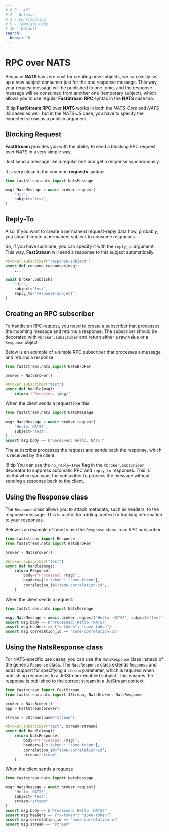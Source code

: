 ```yaml
---
# 0.5 - API
# 2 - Release
# 3 - Contributing
# 5 - Template Page
# 10 - Default
search:
  boost: 10
---
```


# RPC over NATS

Because **NATS** has zero cost for creating new subjects, we can easily set up a new subject consumer just for the one response message. This way, your request message will be published to one topic, and the response message will be consumed from another one (temporary subject), which allows you to use regular **FastStream RPC** syntax in the **NATS** case too.

!!! tip
    **FastStream RPC** over **NATS** works in both the *NATS-Core* and *NATS-JS* cases as well, but in the *NATS-JS* case, you have to specify the expected `stream` as a publish argument.

## Blocking Request

**FastStream** provides you with the ability to send a blocking RPC request over *NATS* in a very simple way.

Just send a message like a regular one and get a response synchronously.

It is very close to the common **requests** syntax:

```python hl_lines="3"
from faststream.nats import NatsMessage

msg: NatsMessage = await broker.request(
    "Hi!",
    subject="test",
)
```

## Reply-To

Also, if you want to create a permanent request-reply data flow, probably, you should create a permanent subject to consume responses.

So, if you have such one, you can specify it with the `reply_to` argument. This way, **FastStream** will send a response to this subject automatically.

```python hl_lines="1 8"
@broker.subscriber("response-subject")
async def consume_responses(msg):
    ...

await broker.publish(
    "Hi!",
    subject="test",
    reply_to="response-subject",
)
```

## Creating an RPC subscriber

To handle an RPC request, you need to create a subscriber that processes the incoming message and returns a response.
The subscriber should be decorated with `@broker.subscriber` and return either a raw value or a `Response` object.

Below is an example of a simple RPC subscriber that processes a message and returns a response.

```python hl_lines="1 8"
from faststream.nats import NatsBroker

broker = NatsBroker()

@broker.subscriber("test")
async def handle(msg):
    return f"Received: {msg}"
```

When the client sends a request like this:

```python hl_lines="1 8"
from faststream.nats import NatsMessage

msg: NatsMessage = await broker.request(
    "Hello, NATS!",
    subject="test",
)
assert msg.body == b"Received: Hello, NATS!"
```

The subscriber processes the request and sends back the response, which is received by the client.

!!! tip
    You can use the `no_reply=True` flag in the `@broker.subscriber` decorator to suppress automatic RPC and `reply_to` responses.
    This is useful when you want the subscriber to process the message without sending a response back to the client.

## Using the Response class
The `Response` class allows you to attach metadata, such as headers, to the response message.
This is useful for adding context or tracking information to your responses.

Below is an example of how to use the `Response` class in an RPC subscriber.

```python hl_lines="1 8"
from faststream import Response
from faststream.nats import NatsBroker

broker = NatsBroker()

@broker.subscriber("test")
async def handle(msg):
    return Response(
        body=f"Processed: {msg}",
        headers={"x-token": "some-token"},
        correlation_id="some-correlation-id",
    )
```

When the client sends a request:

```python hl_lines="1 8"
from faststream.nats import NatsMessage

msg: NatsMessage = await broker.request("Hello, NATS!", subject="test")
assert msg.body == b"Processed: Hello, NATS!"
assert msg.headers == {"x-token": "some-token"}
assert msg.correlation_id == "some-correlation-id"
```

## Using the NatsResponse class
For NATS-specific use cases, you can use the `NatsResponse` class instead of the generic `Response` class.
The `NatsResponse` class extends `Response` and adds support for specifying a `stream` parameter,
which is required when publishing responses to a JetStream-enabled subject.
This ensures the response is published to the correct stream in a JetStream context.

```python hl_lines="1 8"
from faststream import FastStream
from faststream.nats import JStream, NatsBroker, NatsResponse

broker = NatsBroker()
app = FastStream(broker)

stream = JStream(name="stream")

@broker.subscriber("test", stream=stream)
async def handle(msg):
    return NatsResponse(
        body=f"Processed: {msg}",
        headers={"x-token": "some-token"},
        correlation_id="some-correlation-id",
        stream="stream",
    )
```

When the client sends a request:

```python hl_lines="1 8"
from faststream.nats import NatsMessage

msg: NatsMessage = await broker.request(
    "Hello, NATS!",
    subject="test",
    stream="stream",
)
assert msg.body == b"Processed: Hello, NATS!"
assert msg.headers == {"x-token": "some-token"}
assert msg.correlation_id == "some-correlation-id"
assert msg.stream == "stream"
```
